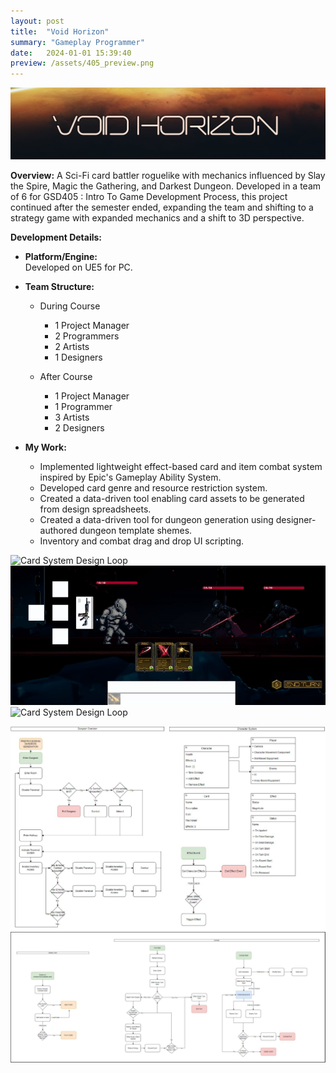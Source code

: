 ```yaml
---
layout: post
title:  "Void Horizon"
summary: "Gameplay Programmer"
date:   2024-01-01 15:39:40
preview: /assets/405_preview.png
---
```


![Title Image](/assets/405_TitleCard.png)

**Overview:**
A Sci-Fi card battler roguelike with mechanics influenced by Slay the Spire, Magic the Gathering, and Darkest Dungeon. Developed in a team of 6 for GSD405 : Intro To Game Development Process, this project continued after the semester ended, expanding the team and shifting to a strategy game with expanded mechanics and a shift to 3D perspective.

**Development Details:**
   - **Platform/Engine:**  
      Developed on UE5 for PC.

   - **Team Structure:**
      - During Course
         - 1 Project Manager
         - 2 Programmers
         - 2 Artists
         - 1 Designers
      
      - After Course
         - 1 Project Manager
         - 1 Programmer
         - 3 Artists
         - 2 Designers

- **My Work:**
  - Implemented lightweight effect-based card and item combat system inspired by Epic's Gameplay Ability System.
  - Developed card genre and resource restriction system.
  - Created a data-driven tool enabling card assets to be generated from design spreadsheets.
  - Created a data-driven tool for dungeon generation using designer-authored dungeon template shemes.
  - Inventory and combat drag and drop UI scripting.

![Card System Design Loop](/assets/405gif1.gif)
![Card System Design Loop](/assets/405gif3.gif)
![Card System Design Loop](/assets/405gif2.gif)

![System Loop Image](/assets/405_Loop.png)
![Card System Design Loop](/assets/405_CardSystemDesignLoop3.png)



